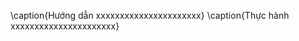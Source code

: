 <!-- \caption{Hướng dẫn extract dữ liệu từ file Excel} -->
<!-- ![alt text](image.png) -->

<!-- 8p40 -->


\caption{Hướng dẫn xxxxxxxxxxxxxxxxxxxxxx}
\caption{Thực hành xxxxxxxxxxxxxxxxxxxxxx}
